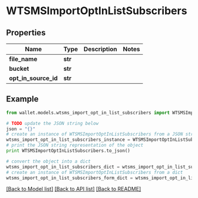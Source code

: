 # WTSMSImportOptInListSubscribers


## Properties

Name | Type | Description | Notes
------------ | ------------- | ------------- | -------------
**file_name** | **str** |  | 
**bucket** | **str** |  | 
**opt_in_source_id** | **str** |  | 

## Example

```python
from wallet.models.wtsms_import_opt_in_list_subscribers import WTSMSImportOptInListSubscribers

# TODO update the JSON string below
json = "{}"
# create an instance of WTSMSImportOptInListSubscribers from a JSON string
wtsms_import_opt_in_list_subscribers_instance = WTSMSImportOptInListSubscribers.from_json(json)
# print the JSON string representation of the object
print WTSMSImportOptInListSubscribers.to_json()

# convert the object into a dict
wtsms_import_opt_in_list_subscribers_dict = wtsms_import_opt_in_list_subscribers_instance.to_dict()
# create an instance of WTSMSImportOptInListSubscribers from a dict
wtsms_import_opt_in_list_subscribers_form_dict = wtsms_import_opt_in_list_subscribers.from_dict(wtsms_import_opt_in_list_subscribers_dict)
```
[[Back to Model list]](../README.md#documentation-for-models) [[Back to API list]](../README.md#documentation-for-api-endpoints) [[Back to README]](../README.md)


